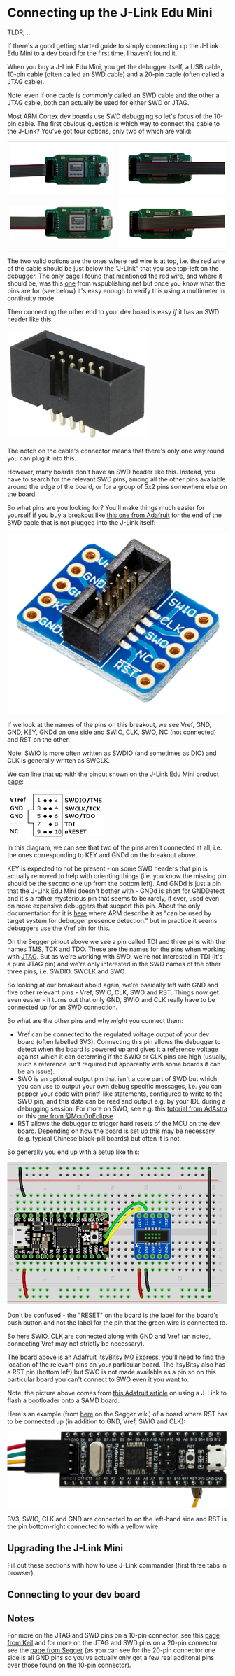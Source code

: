 Connecting up the J-Link Edu Mini
=================================

TLDR; ...

If there's a good getting started guide to simply connecting up the J-Link Edu Mini to a dev board for the first time, I haven't found it.

When you buy a J-Link Edu Mini, you get the debugger itself, a USB cable, 10-pin cable (often called an SWD cable) and a 20-pin cable (often called a JTAG cable).

Note: even if one cable is _commonly_ called an SWD cable and the other a JTAG cable, both can actually be used for either SWD or JTAG.

Most ARM Cortex dev boards use SWD debugging so let's focus of the 10-pin cable. The first obvious question is which way to connect the cable to the J-Link? You've got four options, only two of which are valid:

<table>
  <tr>
    <td><img src="images/j-link-edu-mini/top-left.png"></td><td><img src="images/j-link-edu-mini/top-right.png"></td>
  </tr>
  <tr>
    <td><img src="images/j-link-edu-mini/bottom-left.png"></td><td><img src="images/j-link-edu-mini/bottom-right.png"></td>
  </tr>
</table>

The two valid options are the ones where red wire is at top, i.e. the red wire of the cable should be just below the "J-Link" that you see top-left on the debugger. The only page I found that mentioned the red wire, and where it should be, was this [one](https://wspublishing.net/articles/j-link-edu-mini-metro-m0-express/) from wspublishing.net but once you know what the pins are for (see below) it's easy enough to verify this using a multimeter in continuity mode.

Then connecting the other end to your dev board is easy _if_ it has an SWD header like this:

![swd socket](images/j-link-edu-mini/shrouded-swd-socket.jpg)

The notch on the cable's connector means that there's only one way round you can plug it into this.

However, many boards don't have an SWD header like this. Instead, you have to search for the relevant SWD pins, among all the other pins available around the edge of the board, or for a group of 5x2 pins somewhere else on the board.

So what pins are you looking for? You'll make things much easier for yourself if you buy a breakout like [this one from Adafruit](https://www.adafruit.com/product/2743) for the end of the SWD cable that is not plugged into the J-Link itself:

![SWD breakout](images/j-link-edu-mini/swd-breakout.png)

If we look at the names of the pins on this breakout, we see Vref, GND, GND, KEY, GNDd on one side and SWIO, CLK, SWO, NC (not connected) and RST on the other.

Note: SWIO is more often written as SWDIO (and sometimes as DIO) and CLK is generally written as SWCLK.

We can line that up with the pinout shown on the J-Link Edu Mini [product page](https://www.segger.com/products/debug-probes/j-link/models/j-link-edu-mini/):

![pinout](images/j-link-edu-mini/j-link-10-pin-pinout.png)

In this diagram, we can see that two of the pins aren't connected at all, i.e. the ones corresponding to KEY and GNDd on the breakout above.

KEY is expected to not be present - on some SWD headers that pin is actually removed to help with orienting things (i.e. you know the missing pin should be the second one up from the bottom left). And GNDd is just a pin that the J-Link Edu Mini doesn't bother with - GNDd is short for GNDDetect and it's a rather mysterious pin that seems to be rarely, if ever, used even on more expensive debuggers that support this pin. About the only documentation for it is [here](https://developer.arm.com/documentation/ddi0314/h/serial-wire-debug-and-jtag-trace-connector/signal-definitions) where ARM describe it as "can be used by target system for debugger presence detection." but in practice it seems debuggers use the Vref pin for this.

On the Segger pinout above we see a pin called TDI and three pins with the names TMS, TCK and TDO. These are the names for the pins when working with [JTAG](https://en.wikipedia.org/wiki/JTAG#Electrical_characteristics). But as we're working with SWD, we're not interested in TDI (it's a pure JTAG pin) and we're only interested in the SWD names of the other three pins, i.e. SWDIO, SWCLK and SWO.

So looking at our breakout about again, we're basically left with GND and five other relevant pins - Vref, SWIO, CLK, SWO and RST. Things now get even easier - it turns out that only GND, SWIO and CLK really have to be connected up for an [SWD](https://wiki.segger.com/SWD) connection.

So what are the other pins and why _might_ you connect them:

* Vref can be connected to the regulated voltage output of your dev board (often labelled 3V3). Connecting this pin allows the debugger to detect when the board is powered up and gives it a reference voltage against which it can determing if the SWIO or CLK pins are high (usually, such a reference isn't required but apparently with some boards it can be an issue).
* SWO is an optional output pin that isn't a core part of SWD but which you can use to output your own debug specific messages, i.e. you can pepper your code with printf-like statements, configured to write to the SWO pin, and this data can be read and output e.g. by your IDE during a debugging session. For more on SWO, see e.g. this [tutorial from AdAstra](https://adastra-soft.com/poor-man-arm-cortex-m-swo/) or this [one from @McuOnEclipse](https://mcuoneclipse.com/2016/10/17/tutorial-using-single-wire-output-swo-with-arm-cortex-m-and-eclipse/).
* RST allows the debugger to trigger hard resets of the MCU on the dev board. Depending on how the board is set up this may be necessary (e.g. typical Chinese black-pill boards) but often it is not.

So generally you end up with a setup like this:

![wiring](images/j-link-edu-mini/wiring.png)

Don't be confused - the "RESET" on the board is the label for the board's push button and not the label for the pin that the green wire is connected to.

So here SWIO, CLK are connected along with GND and Vref (an noted, connecting Vref may not strictly be necessary).

The board above is an Adafruit [ItsyBitsy M0 Express](https://www.adafruit.com/product/3727), you'll need to find the location of the relevant pins on your particular board. The ItsyBitsy also has a RST pin (bottom left) but SWO is not made available as a pin so on this particular board you can't connect to SWO even it you want to.

Note: the picture above comes from [this Adafruit article](https://learn.adafruit.com/how-to-program-samd-bootloaders?view=all) on using a J-Link to flash a bootloader onto a SAMD board.

Here's an example (from [here](https://wiki.segger.com/Black_Pill) on the Segger wiki) of a board where RST has to be connected up (in addition to GND, Vref, SWIO and CLK):

![black pill](images/j-link-edu-mini/black-pill-setup.png)

3V3, SWIO, CLK and GND are connected to on the left-hand side and RST is the pin bottom-right connected to with a yellow wire.

Upgrading the J-Link Mini
-------------------------

Fill out these sections with how to use J-Link commander (first three tabs in browser).

Connecting to your dev board
----------------------------

Notes
-----

For more on the JTAG and SWD pins on a 10-pin connector, see this [page from Keil](https://www.keil.com/support/man/docs/ulinkplus/ulinkplus_jtagswd_interface.htm) and for more on the JTAG and SWD pins on a 20-pin connector see the [page from Segger](https://www.segger.com/products/debug-probes/j-link/technology/interface-description/) (as you can see for the 20-pin connector one side is all GND pins so you've actually only got a few real additonal pins over those found on the 10-pin connector).
